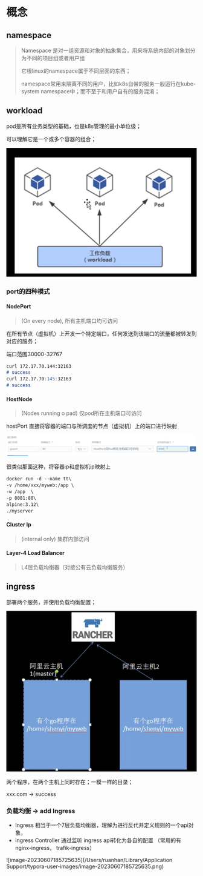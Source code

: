 # 概念



## namespace

> Namespace 是对一组资源和对象的抽象集合，用来将系统内部的对象划分为不同的项目组或者用户组
>
> 它根linux的namespace属于不同层面的东西；
>
> namespace常用来隔离不同的用户，比如k8s自带的服务一般运行在kube-system namespace中；而不至于和用户自有的服务混淆；





## workload

pod是所有业务类型的基础，也是k8s管理的最小单位级；

可以理解它是一个或多个容器的组合；



![image-20230607162716419](./img/01.png)





### port的四种模式



#### NodePort 

>  (On every node), 所有主机端口均可访问



在所有节点（虚拟机）上开发一个特定端口，任何发送到该端口的流量都被转发到对应的服务；

端口范围30000-32767



```md
curl 172.17.70.144:32163
# success
curl 172.17.70:145:32163
# success
```



#### HostNode 

>  (Nodes running o pad) 仅pod所在主机端口可访问







hostPort 直接将容器的端口与所调度的节点（虚拟机）上的端口进行映射

![image-20230607170733675](./img/02.png)



很类似那面这种，将容器ip和虚拟机ip映射上

```md
docker run -d --name tt\
-v /home/xxx/myweb:/app \
-w /app  \
-p 8081:80\
alpine:3.12\
./myserver
```



#### Cluster Ip 

>  (internal only)  集群内部访问













#### Layer-4 Load Balancer

> L4层负载均衡器（对接公有云负载均衡服务）







## ingress

部署两个服务，并使用负载均衡配置；



![image-20230607190328354](./img/3.png)

两个程序，在两个主机上同时存在；一模一样的目录；





xxx.com -> success



### 负载均衡 -> add Ingress



* Ingress 相当于一个7层负载均衡器，理解为进行反代并定义规则的一个api对象， 
* ingress Controller 通过监听 ingress api转化为各自的配置 （常用的有 nginx-ingress， trafik-ingress）



![image-20230607185725635](/Users/ruanhan/Library/Application Support/typora-user-images/image-20230607185725635.png)









































